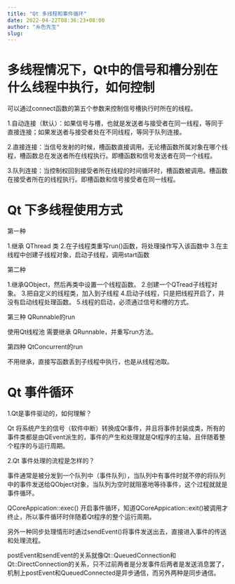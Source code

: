 ```yaml
---
title: "Qt 多线程和事件循环"
date: 2022-04-22T08:36:23+08:00
author: "糸色先生"
slug: 
---
```


# 多线程情况下，Qt中的信号和槽分别在什么线程中执行，如何控制

可以通过connect函数的第五个参数来控制信号槽执行时所在的线程。

1.自动连接（默认）：如果信号与槽，也就是发送者与接受者在同一线程，等同于直接连接；如果发送者与接受者处在不同线程，等同于队列连接。

2.直接连接：当信号发射的时候，槽函数直接调用。无论槽函数所属对象在哪个线程，槽函数总在发送者所在线程执行。即槽函数和信号发送者在同一个线程。

3.队列连接：当控制权回到接受者所在线程的时间循环时，槽函数被调用。槽函数在接受者所在的线程执行。即槽函数和信号接受者在同一线程。

# Qt 下多线程使用方式

第一种

1.继承 QThread 类
2.在子线程类重写run()函数，将处理操作写入该函数中
3.在主线程中创建子线程对象，启动子线程，调用start函数

第二种

1.继承QObject，然后再类中设置一个线程函数。
2.创建一个QTread子线程对象。
3.把自定义的线程类，加入到子线程
4.启动子线程，只是把线程开启了，并没有启动线程处理函数。
5.线程的启动，必须通过信号和槽的方式。

第三种 QRunnable的run

使用Qt线程池 需要继承 QRunnable，并重写run方法。

第四种 QtConcurrent的run

不用继承，直接写函数丢到子线程中执行，也是从线程池取。

# Qt 事件循环

1.Qt是事件驱动的，如何理解？

Qt 将系统产生的信号（软件中断）转换成Qt事件，并且将事件封装成类，所有的事件类都是由QEvent派生的，事件的产生和处理就是Qt程序的主轴，且伴随着整个程序的与运行周期。

2.Qt 事件处理的流程是怎样的？

事件通常是被分发到一个队列中（事件队列），当队列中有事件时就不停的将队列中的事件发送给QObject对象，当队列为空时就阻塞地等待事件，这个过程就就是事件循环。

QCoreAppication::exec() 开启事件循环，知道QCoreAppication::exit()被调用才终止，所以事件循环时伴随着Qt程序的整个运行周期。

另外一种同步处理情形时通过sendEvent()将事件发送出去，直接进入事件的传送和处理流程。

postEvent和sendEvent的关系就像Qt::QueuedConnection和Qt::DirectConnection的关系，只不过前两者是分发事件后两者是发送消息罢了，机制上postEvent和QueuedConnected是异步通信，而另外两种是同步通信。

